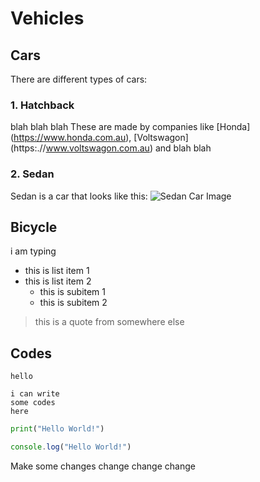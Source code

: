 # Vehicles

## Cars

There are different types of cars:  
### 1. Hatchback  
blah blah blah
These are made by companies like [Honda]
(https://www.honda.com.au), [Voltswagon] (https:.//www.voltswagon.com.au) and blah blah  

### 2. Sedan
Sedan is a car that looks like this:
![Sedan Car Image](./images/car.jpg)

## Bicycle 
i am typing

- this is list item 1 
- this is list item 2
    - this is subitem 1
    - this is subitem 2

> this is a quote from somewhere else

## Codes

`hello`
```
i can write
some codes
here
```

```py 
print("Hello World!")
```

```js
console.log("Hello World!")
```

Make some changes
change
change
change
